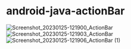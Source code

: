 # android-java-actionBar
![Screenshot_20230125-121900_ActionBar](https://user-images.githubusercontent.com/105877284/214637208-0286343a-36b5-4308-ba2c-3c922b172ad2.jpg)
![Screenshot_20230125-121903_ActionBar](https://user-images.githubusercontent.com/105877284/214637216-693ad8b5-c597-4c19-9599-12c39ac46f11.jpg)
![Screenshot_20230125-121906_ActionBar (1)](https://user-images.githubusercontent.com/105877284/214637219-96ea3315-fee0-4c33-94a0-a7c570950206.jpg)
